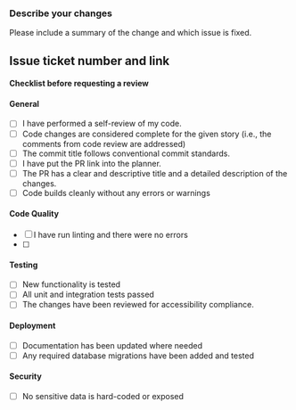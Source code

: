 ### Describe your changes
Please include a summary of the change and which issue is fixed.

## Issue ticket number and link

#### Checklist before requesting a review
#### General
- [ ] I have performed a self-review of my code.
- [ ] Code changes are considered complete for the given story (i.e., the comments from code review are addressed)
- [ ] The commit title follows conventional commit standards.
- [ ] I have put the PR link into the planner.
- [ ] The PR has a clear and descriptive title and a detailed description of the changes.
- [ ] Code builds cleanly without any errors or warnings
 
#### Code Quality
- [ ] I have run linting and there were no errors
- [ ] 
 
#### Testing
- [ ] New functionality is tested
- [ ] All unit and integration tests passed
- [ ] The changes have been reviewed for accessibility compliance.
 
#### Deployment
- [ ] Documentation has been updated where needed
- [ ] Any required database migrations have been added and tested
 
#### Security
- [ ] No sensitive data is hard-coded or exposed
